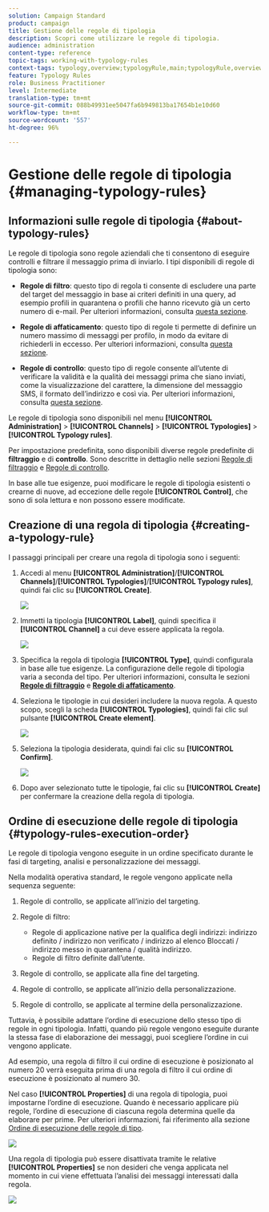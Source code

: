 ```yaml
---
solution: Campaign Standard
product: campaign
title: Gestione delle regole di tipologia
description: Scopri come utilizzare le regole di tipologia.
audience: administration
content-type: reference
topic-tags: working-with-typology-rules
context-tags: typology,overview;typologyRule,main;typologyRule,overview
feature: Typology Rules
role: Business Practitioner
level: Intermediate
translation-type: tm+mt
source-git-commit: 088b49931ee5047fa6b949813ba17654b1e10d60
workflow-type: tm+mt
source-wordcount: '557'
ht-degree: 96%

---
```



# Gestione delle regole di tipologia {#managing-typology-rules}

## Informazioni sulle regole di tipologia {#about-typology-rules}

Le regole di tipologia sono regole aziendali che ti consentono di eseguire controlli e filtrare il messaggio prima di inviarlo. I tipi disponibili di regole di tipologia sono:

* **Regole di filtro**: questo tipo di regola ti consente di escludere una parte del target del messaggio in base ai criteri definiti in una query, ad esempio profili in quarantena o profili che hanno ricevuto già un certo numero di e-mail. Per ulteriori informazioni, consulta [questa sezione](../../sending/using/filtering-rules.md).

* **Regole di affaticamento**: questo tipo di regole ti permette di definire un numero massimo di messaggi per profilo, in modo da evitare di richiederli in eccesso. Per ulteriori informazioni, consulta [questa sezione](../../sending/using/fatigue-rules.md).

* **Regole di controllo**: questo tipo di regole consente all’utente di verificare la validità e la qualità dei messaggi prima che siano inviati, come la visualizzazione del carattere, la dimensione del messaggio SMS, il formato dell’indirizzo e così via. Per ulteriori informazioni, consulta [questa sezione](../../sending/using/control-rules.md).

Le regole di tipologia sono disponibili nel menu **[!UICONTROL Administration]** > **[!UICONTROL Channels]** > **[!UICONTROL Typologies]** > **[!UICONTROL Typology rules]**.

Per impostazione predefinita, sono disponibili diverse regole predefinite di **filtraggio** e di **controllo**. Sono descritte in dettaglio nelle sezioni [Regole di filtraggio](../../sending/using/fatigue-rules.md) e [Regole di controllo](../../sending/using/control-rules.md).

In base alle tue esigenze, puoi modificare le regole di tipologia esistenti o crearne di nuove, ad eccezione delle regole **[!UICONTROL Control]**, che sono di sola lettura e non possono essere modificate.

## Creazione di una regola di tipologia {#creating-a-typology-rule}

I passaggi principali per creare una regola di tipologia sono i seguenti:

1. Accedi al menu **[!UICONTROL Administration]**/**[!UICONTROL Channels]**/**[!UICONTROL Typologies]**/**[!UICONTROL Typology rules]**, quindi fai clic su **[!UICONTROL Create]**.

   ![](assets/typology_create-rule.png)

1. Immetti la tipologia **[!UICONTROL Label]**, quindi specifica il **[!UICONTROL Channel]** a cui deve essere applicata la regola.

   ![](assets/typology-rule-label.png)

1. Specifica la regola di tipologia **[!UICONTROL Type]**, quindi configurala in base alle tue esigenze. La configurazione delle regole di tipologia varia a seconda del tipo. Per ulteriori informazioni, consulta le sezioni **[Regole di filtraggio](../../sending/using/filtering-rules.md)** e **[Regole di affaticamento](../../sending/using/fatigue-rules.md)**.

1. Seleziona le tipologie in cui desideri includere la nuova regola. A questo scopo, scegli la scheda **[!UICONTROL Typologies]**, quindi fai clic sul pulsante **[!UICONTROL Create element]**.

   ![](assets/typology-typologies-tab.png)

1. Seleziona la tipologia desiderata, quindi fai clic su **[!UICONTROL Confirm]**.

   ![](assets/typology-link.png)

1. Dopo aver selezionato tutte le tipologie, fai clic su **[!UICONTROL Create]** per confermare la creazione della regola di tipologia.

## Ordine di esecuzione delle regole di tipologia {#typology-rules-execution-order}

Le regole di tipologia vengono eseguite in un ordine specificato durante le fasi di targeting, analisi e personalizzazione dei messaggi.

Nella modalità operativa standard, le regole vengono applicate nella sequenza seguente:

1. Regole di controllo, se applicate all’inizio del targeting.
1. Regole di filtro:

   * Regole di applicazione native per la qualifica degli indirizzi: indirizzo definito / indirizzo non verificato / indirizzo al elenco Bloccati / indirizzo messo in quarantena / qualità indirizzo.
   * Regole di filtro definite dall’utente.

1. Regole di controllo, se applicate alla fine del targeting.
1. Regole di controllo, se applicate all’inizio della personalizzazione.
1. Regole di controllo, se applicate al termine della personalizzazione.

Tuttavia, è possibile adattare l’ordine di esecuzione dello stesso tipo di regole in ogni tipologia. Infatti, quando più regole vengono eseguite durante la stessa fase di elaborazione dei messaggi, puoi scegliere l’ordine in cui vengono applicate.

Ad esempio, una regola di filtro il cui ordine di esecuzione è posizionato al numero 20 verrà eseguita prima di una regola di filtro il cui ordine di esecuzione è posizionato al numero 30.

Nel caso **[!UICONTROL Properties]** di una regola di tipologia, puoi impostarne l’ordine di esecuzione. Quando è necessario applicare più regole, l’ordine di esecuzione di ciascuna regola determina quelle da elaborare per prime. Per ulteriori informazioni, fai riferimento alla sezione [Ordine di esecuzione delle regole di tipo](#typology-rules-execution-order).

![](assets/typology_rule-active.png)

Una regola di tipologia può essere disattivata tramite le relative **[!UICONTROL Properties]** se non desideri che venga applicata nel momento in cui viene effettuata l’analisi dei messaggi interessati dalla regola.

![](assets/typology_rule-order.png)